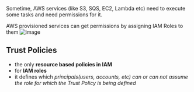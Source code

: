 Sometime, AWS services (like S3, SQS, EC2, Lambda etc) need to execute some tasks and need permissions for it.

AWS provisioned services can get permissions by assigning IAM Roles to them
![image](Pasted_image_20231015165520.png)

## Trust Policies

- the only **resource based policies in IAM**
- for **IAM roles**
- it defines which *principals(users, accounts, etc) can or can not assume the role for which the Trust Policy is being defined*